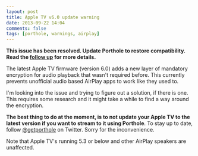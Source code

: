 ```yaml
---
layout: post
title: Apple TV v6.0 update warning
date: 2013-09-22 14:04
comments: false
tags: [porthole, warnings, airplay]
---
```


__This issue has been resolved. Update Porthole to restore compatibility. Read the [follow up](/blog/2013/09/26/update-porthole-to-restore-apple-tv-compatibility/) for more details.__

The latest Apple TV firmware (version 6.0) adds a new layer of mandatory encryption for audio playback that wasn't required before. This currently prevents unofficial audio based AirPlay apps to work like they used to.

<!-- more -->

I'm looking into the issue and trying to figure out a solution, if there is one. This requires some research and it might take a while to find a way around the encryption.

__The best thing to do at the moment, is to not update your Apple TV to the latest version if you want to stream to it using Porthole__. To stay up to date, follow [@getporthole](http://twitter.com/getporthole) on Twitter. Sorry for the inconvenience.

Note that Apple TV's running 5.3 or below and other AirPlay speakers are unaffected.
